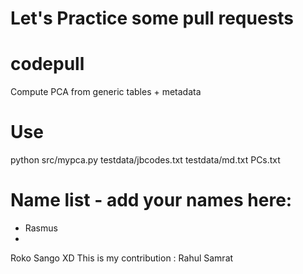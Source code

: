 # Let's Practice some pull requests

# codepull
Compute PCA from generic tables + metadata

# Use

python src/mypca.py testdata/jbcodes.txt testdata/md.txt PCs.txt


# Name list - add your names here:

* Rasmus
* 
Roko Sango XD
This is my contribution : Rahul Samrat

